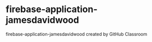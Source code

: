 # firebase-application-jamesdavidwood
firebase-application-jamesdavidwood created by GitHub Classroom
